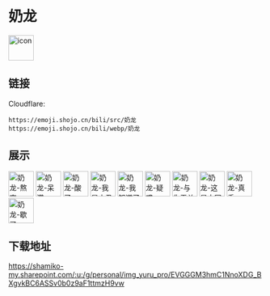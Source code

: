 # 奶龙
<img src="https://emoji.shojo.cn/bili/src/奶龙/icon.png" width="50" height="50" alt="icon">

## 链接
Cloudflare:
```
https://emoji.shojo.cn/bili/src/奶龙
https://emoji.shojo.cn/bili/webp/奶龙
```
## 展示
<img src="https://emoji.shojo.cn/bili/src/奶龙/奶龙-熬夜.png" width="50" height="50" alt="奶龙-熬夜">
<img src="https://emoji.shojo.cn/bili/src/奶龙/奶龙-呆滞.png" width="50" height="50" alt="奶龙-呆滞">
<img src="https://emoji.shojo.cn/bili/src/奶龙/奶龙-酸了.png" width="50" height="50" alt="奶龙-酸了">
<img src="https://emoji.shojo.cn/bili/src/奶龙/奶龙-我是小丑.png" width="50" height="50" alt="奶龙-我是小丑">
<img src="https://emoji.shojo.cn/bili/src/奶龙/奶龙-我知道了.png" width="50" height="50" alt="奶龙-我知道了">
<img src="https://emoji.shojo.cn/bili/src/奶龙/奶龙-疑惑.png" width="50" height="50" alt="奶龙-疑惑">
<img src="https://emoji.shojo.cn/bili/src/奶龙/奶龙-与你无关.png" width="50" height="50" alt="奶龙-与你无关">
<img src="https://emoji.shojo.cn/bili/src/奶龙/奶龙-这是中国.png" width="50" height="50" alt="奶龙-这是中国">
<img src="https://emoji.shojo.cn/bili/src/奶龙/奶龙-真香.png" width="50" height="50" alt="奶龙-真香">
<img src="https://emoji.shojo.cn/bili/src/奶龙/奶龙-歇了.png" width="50" height="50" alt="奶龙-歇了">

## 下载地址

https://shamiko-my.sharepoint.com/:u:/g/personal/img_yuru_pro/EVGGGM3hmC1NnoXDG_BXgvkBC6ASSv0b0z9aF1ttmzH9vw